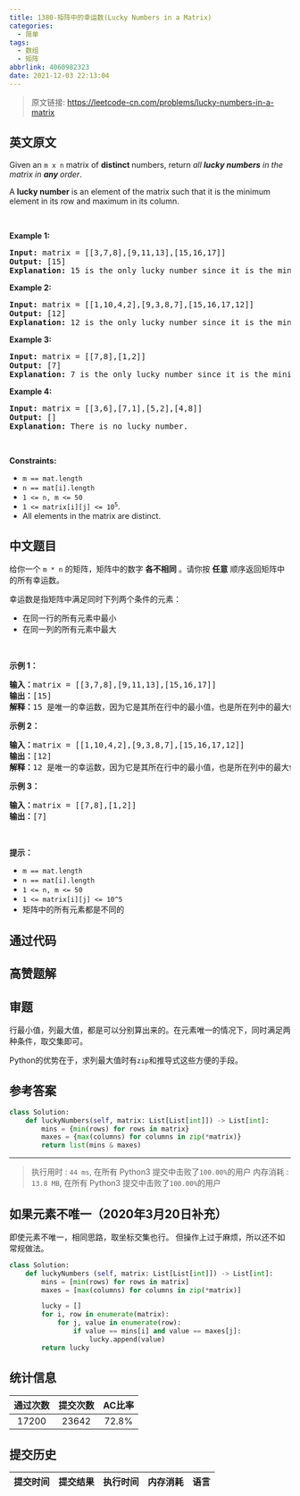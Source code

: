 ```yaml
---
title: 1380-矩阵中的幸运数(Lucky Numbers in a Matrix)
categories:
  - 简单
tags:
  - 数组
  - 矩阵
abbrlink: 4060982323
date: 2021-12-03 22:13:04
---
```


> 原文链接: https://leetcode-cn.com/problems/lucky-numbers-in-a-matrix


## 英文原文
<div><p>Given an <code>m x n</code> matrix of <strong>distinct </strong>numbers, return <em>all <strong>lucky numbers</strong> in the matrix in <strong>any </strong>order</em>.</p>

<p>A <strong>lucky number</strong> is an element of the matrix such that it is the minimum element in its row and maximum in its column.</p>

<p>&nbsp;</p>
<p><strong>Example 1:</strong></p>

<pre>
<strong>Input:</strong> matrix = [[3,7,8],[9,11,13],[15,16,17]]
<strong>Output:</strong> [15]
<strong>Explanation:</strong> 15 is the only lucky number since it is the minimum in its row and the maximum in its column
</pre>

<p><strong>Example 2:</strong></p>

<pre>
<strong>Input:</strong> matrix = [[1,10,4,2],[9,3,8,7],[15,16,17,12]]
<strong>Output:</strong> [12]
<strong>Explanation:</strong> 12 is the only lucky number since it is the minimum in its row and the maximum in its column.
</pre>

<p><strong>Example 3:</strong></p>

<pre>
<strong>Input:</strong> matrix = [[7,8],[1,2]]
<strong>Output:</strong> [7]
<strong>Explanation:</strong> 7 is the only lucky number since it is the minimum in its row and the maximum in its column.
</pre>

<p><strong>Example 4:</strong></p>

<pre>
<strong>Input:</strong> matrix = [[3,6],[7,1],[5,2],[4,8]]
<strong>Output:</strong> []
<strong>Explanation:</strong> There is no lucky number.
</pre>

<p>&nbsp;</p>
<p><strong>Constraints:</strong></p>

<ul>
	<li><code>m == mat.length</code></li>
	<li><code>n == mat[i].length</code></li>
	<li><code>1 &lt;= n, m &lt;= 50</code></li>
	<li><code>1 &lt;= matrix[i][j] &lt;= 10<sup>5</sup></code>.</li>
	<li>All elements in the matrix are distinct.</li>
</ul>
</div>

## 中文题目
<div><p>给你一个 <code>m * n</code> 的矩阵，矩阵中的数字 <strong>各不相同</strong> 。请你按 <strong>任意</strong> 顺序返回矩阵中的所有幸运数。</p>

<p>幸运数是指矩阵中满足同时下列两个条件的元素：</p>

<ul>
	<li>在同一行的所有元素中最小</li>
	<li>在同一列的所有元素中最大</li>
</ul>

<p>&nbsp;</p>

<p><strong>示例 1：</strong></p>

<pre><strong>输入：</strong>matrix = [[3,7,8],[9,11,13],[15,16,17]]
<strong>输出：</strong>[15]
<strong>解释：</strong>15 是唯一的幸运数，因为它是其所在行中的最小值，也是所在列中的最大值。
</pre>

<p><strong>示例 2：</strong></p>

<pre><strong>输入：</strong>matrix = [[1,10,4,2],[9,3,8,7],[15,16,17,12]]
<strong>输出：</strong>[12]
<strong>解释：</strong>12 是唯一的幸运数，因为它是其所在行中的最小值，也是所在列中的最大值。
</pre>

<p><strong>示例 3：</strong></p>

<pre><strong>输入：</strong>matrix = [[7,8],[1,2]]
<strong>输出：</strong>[7]
</pre>

<p>&nbsp;</p>

<p><strong>提示：</strong></p>

<ul>
	<li><code>m == mat.length</code></li>
	<li><code>n == mat[i].length</code></li>
	<li><code>1 &lt;= n, m &lt;= 50</code></li>
	<li><code>1 &lt;=&nbsp;matrix[i][j]&nbsp;&lt;= 10^5</code></li>
	<li>矩阵中的所有元素都是不同的</li>
</ul>
</div>

## 通过代码
<RecoDemo>
</RecoDemo>


## 高赞题解
## 审题

行最小值，列最大值，都是可以分别算出来的。在元素唯一的情况下，同时满足两种条件，取交集即可。

Python的优势在于，求列最大值时有`zip`和推导式这些方便的手段。

## 参考答案

```python
class Solution:
    def luckyNumbers(self, matrix: List[List[int]]) -> List[int]:
        mins = {min(rows) for rows in matrix}
        maxes = {max(columns) for columns in zip(*matrix)}
        return list(mins & maxes)
```

---

> 执行用时 : `44 ms`, 在所有 Python3 提交中击败了`100.00%`的用户
> 内存消耗 : `13.8 MB`, 在所有 Python3 提交中击败了`100.00%`的用户

## 如果元素不唯一（2020年3月20日补充）

即使元素不唯一，相同思路，取坐标交集也行。
但操作上过于麻烦，所以还不如常规做法。

```python
class Solution:
    def luckyNumbers (self, matrix: List[List[int]]) -> List[int]:
        mins = [min(rows) for rows in matrix]
        maxes = [max(columns) for columns in zip(*matrix)]

        lucky = []
        for i, row in enumerate(matrix):
            for j, value in enumerate(row):
                if value == mins[i] and value == maxes[j]:
                    lucky.append(value)
        return lucky
```

## 统计信息
| 通过次数 | 提交次数 | AC比率 |
| :------: | :------: | :------: |
|    17200    |    23642    |   72.8%   |

## 提交历史
| 提交时间 | 提交结果 | 执行时间 |  内存消耗  | 语言 |
| :------: | :------: | :------: | :--------: | :--------: |
